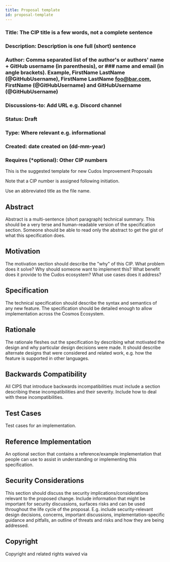 ```yaml
---
title: Proposal template
id: proposal-template
---
```


### Title: The CIP title is a few words, not a complete sentence
### Description: Description is one full (short) sentence
### Author: Comma separated list of the author's or authors' name + GitHub username (in parenthesis), or ### name and email (in angle brackets).  Example, FirstName LastName (@GitHubUsername), FirstName LastName <foo@bar.com>, FirstName (@GitHubUsername) and GitHubUsername (@GitHubUsername)
### Discussions-to: Add URL e.g. Discord channel
### Status: Draft
### Type: Where relevant e.g. informational
### Created: date created on (dd-mm-year)
### Requires (*optional): Other CIP numbers


This is the suggested template for new Cudos Improvement Proposals

Note that a CIP number is assigned following initiation. 

Use an abbreviated title as the file name. 

## Abstract
Abstract is a multi-sentence (short paragraph) technical summary. This should be a very terse and human-readable version of the specification section. Someone should be able to read only the abstract to get the gist of what this specification does.

## Motivation
The motivation section should describe the "why" of this CIP. What problem does it solve? Why should someone want to implement this? What benefit does it provide to the Cudos ecosystem? What use cases does it address?

## Specification
The technical specification should describe the syntax and semantics of any new feature. The specification should be detailed enough to allow implementation across the Cosmos Ecosystem. 

## Rationale
The rationale fleshes out the specification by describing what motivated the design and why particular design decisions were made. It should describe alternate designs that were considered and related work, e.g. how the feature is supported in other languages.

## Backwards Compatibility
All CIPS that introduce backwards incompatibilities must include a section describing these incompatibilities and their severity. Include how to deal with these incompatibilities. 

## Test Cases
Test cases for an implementation.

## Reference Implementation
An optional section that contains a reference/example implementation that people can use to assist in understanding or implementing this specification.  

## Security Considerations
This section should discuss the security implications/considerations relevant to the proposed change. Include information that might be important for security discussions, surfaces risks and can be used throughout the life cycle of the proposal. E.g. include security-relevant design decisions, concerns, important discussions, implementation-specific guidance and pitfalls, an outline of threats and risks and how they are being addressed. 

## Copyright
Copyright and related rights waived via 